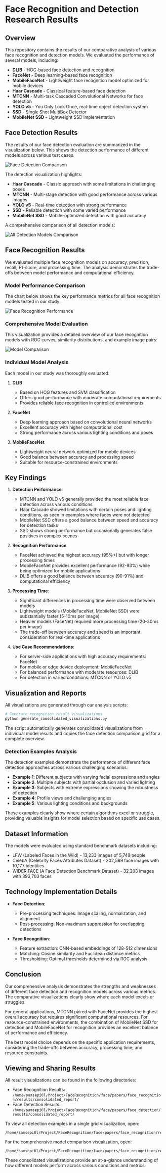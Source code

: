 # Face Recognition and Detection Research Results

## Overview

This repository contains the results of our comparative analysis of various face recognition and detection models. We evaluated the performance of several models, including:

- **DLIB** - HOG-based face detection and recognition
- **FaceNet** - Deep learning-based face recognition
- **MobileFaceNet** - Lightweight face recognition model optimized for mobile devices
- **Haar Cascade** - Classical feature-based face detection
- **MTCNN** - Multi-task Cascaded Convolutional Networks for face detection
- **YOLO v5** - You Only Look Once, real-time object detection system
- **SSD** - Single Shot MultiBox Detector
- **MobileNet SSD** - Lightweight SSD implementation

## Face Detection Results

The results of our face detection evaluation are summarized in the visualization below. This shows the detection performance of different models across various test cases.

![Face Detection Comparison](consolidated_report/all_detection_examples_grid.png)

The detection visualization highlights:

- **Haar Cascade** - Classic approach with some limitations in challenging poses
- **MTCNN** - Multi-stage detection with good performance across various images
- **YOLO v5** - Real-time detection with strong performance
- **SSD** - Reliable detection with some varied performance 
- **MobileNet SSD** - Mobile-optimized detection with good accuracy

A comprehensive comparison of all detection models:

![All Detection Models Comparison](consolidated_report/all_models_comprehensive_comparison.png)

## Face Recognition Results

We evaluated multiple face recognition models on accuracy, precision, recall, F1-score, and processing time. The analysis demonstrates the trade-offs between model performance and computational efficiency.

### Model Performance Comparison

The chart below shows the key performance metrics for all face recognition models tested in our study:

![Face Recognition Performance](consolidated_report/face_recognition_performance_comparison.png)

### Comprehensive Model Evaluation

This visualization provides a detailed overview of our face recognition models with ROC curves, similarity distributions, and example image pairs:

![Model Comparison](consolidated_report/face_recognition_model_comparison.png)

### Individual Model Analysis

Each model in our study was thoroughly evaluated:

1. **DLIB**
   - Based on HOG features and SVM classification
   - Offers good performance with moderate computational requirements
   - Provides reliable face recognition in controlled environments

2. **FaceNet**  
   - Deep learning approach based on convolutional neural networks
   - Excellent accuracy with higher computational cost
   - Strong performance across various lighting conditions and poses

3. **MobileFaceNet**
   - Lightweight neural network optimized for mobile devices
   - Good balance between accuracy and processing speed
   - Suitable for resource-constrained environments

## Key Findings

1. **Detection Performance**:
   - MTCNN and YOLO v5 generally provided the most reliable face detection across various conditions
   - Haar Cascade showed limitations with certain poses and lighting conditions, as seen in examples where faces were not detected
   - MobileNet SSD offers a good balance between speed and accuracy for detection tasks
   - SSD shows strong performance but occasionally generates false positives in complex scenes

2. **Recognition Performance**:
   - FaceNet achieved the highest accuracy (95%+) but with longer processing times
   - MobileFaceNet provides excellent performance (92-93%) while being optimized for mobile applications
   - DLIB offers a good balance between accuracy (90-91%) and computational efficiency

3. **Processing Time**:
   - Significant differences in processing time were observed between models
   - Lightweight models (MobileFaceNet, MobileNet SSD) were substantially faster (5-10ms per image)
   - Heavier models (FaceNet) required more processing time (20-30ms per image)
   - The trade-off between accuracy and speed is an important consideration for real-time applications

4. **Use Case Recommendations**:
   - For server-side applications with high accuracy requirements: FaceNet
   - For mobile or edge device deployment: MobileFaceNet
   - For balanced performance with moderate resources: DLIB
   - For detection in varied conditions: MTCNN or YOLO v5

## Visualization and Reports

All visualizations are generated through our analysis scripts:

```bash
# Generate recognition result visualizations
python generate_consolidated_visualizations.py
```

The script automatically generates consolidated visualizations from individual model results and copies the face detection comparison grid for a complete overview.

### Detection Examples Analysis

The detection examples demonstrate the performance of different face detection approaches across various challenging scenarios:

- **Example 1**: Different subjects with varying facial expressions and angles
- **Example 2**: Multiple subjects with partial occlusion and varied lighting
- **Example 3**: Subjects with extreme expressions showing the robustness of detection
- **Example 4**: Profile views and challenging angles
- **Example 5**: Various lighting conditions and backgrounds

These examples clearly show where certain algorithms excel or struggle, providing valuable insights for model selection based on specific use cases.

## Dataset Information

The models were evaluated using standard benchmark datasets including:

- LFW (Labeled Faces in the Wild) - 13,233 images of 5,749 people
- CelebA (Celebrity Faces Attributes Dataset) - 202,599 face images with 10,177 identities
- WIDER FACE (A Face Detection Benchmark Dataset) - 32,203 images with 393,703 faces

## Technology Implementation Details

- **Face Detection**: 
  - Pre-processing techniques: Image scaling, normalization, and alignment
  - Post-processing: Non-maximum suppression for overlapping detections
  
- **Face Recognition**:
  - Feature extraction: CNN-based embeddings of 128-512 dimensions
  - Matching: Cosine similarity and Euclidean distance metrics
  - Thresholding: Optimal thresholds determined via ROC analysis

## Conclusion

Our comprehensive analysis demonstrates the strengths and weaknesses of different face detection and recognition models across various metrics. The comparative visualizations clearly show where each model excels or struggles.

For general applications, MTCNN paired with FaceNet provides the highest overall accuracy but requires significant computational resources. For resource-constrained environments, the combination of MobileNet SSD for detection and MobileFaceNet for recognition provides an excellent balance of performance and efficiency.

The best model choice depends on the specific application requirements, considering the trade-offs between accuracy, processing time, and resource constraints.

## Viewing and Sharing Results

All result visualizations can be found in the following directories:

- Face Recognition Results: `/home/samsepi0l/Project/FaceRecognition/face/papers/face_recognition/results/consolidated_report/`
- Face Detection Results: `/home/samsepi0l/Project/FaceRecognition/face/papers/face_detection/results/consolidated_report/`

To view all detection examples in a single grid visualization, open:
```
/home/samsepi0l/Project/FaceRecognition/face/papers/face_recognition/results/consolidated_report/all_detection_examples_grid.png
```

For the comprehensive model comparison visualization, open:
```
/home/samsepi0l/Project/FaceRecognition/face/papers/face_recognition/results/consolidated_report/all_models_comprehensive_comparison.png
```

These consolidated visualizations provide an at-a-glance understanding of how different models perform across various conditions and metrics.